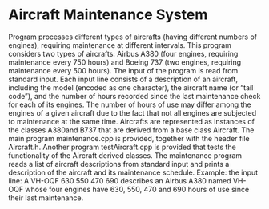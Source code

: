 # Aircraft Maintenance System

Program processes different types of aircrafts (having different numbers of engines), requiring maintenance at different intervals. This program considers two types of aircrafts: Airbus A380 (four engines, requiring maintenance every 750 hours) and Boeing 737 (two engines, requiring maintenance every 500 hours). The input of the program is read from standard input. Each input line consists of a description of an aircraft, including the model (encoded as one character), the aircraft name (or “tail code”), and the number of hours recorded since the last maintenance check for each of its engines. The number of hours of use may differ among the engines of a given aircraft due to the fact that not all engines are subjected to maintenance at the same time. Aircrafts are represented as instances of the classes A380and B737 that are derived from a base class Aircraft. The main program maintenance.cpp is provided, together with the header file Aircraft.h. Another program testAircraft.cpp is provided that tests the functionality of the Aircraft derived classes. The maintenance program reads a list of aircraft descriptions from standard input and prints a description of the aircraft and its maintenance schedule. Example: the input line: A VH-OQF 630 550 470 690 describes an Airbus A380 named VH-OQF whose four engines have 630, 550, 470 and 690 hours of use since their last maintenance.

